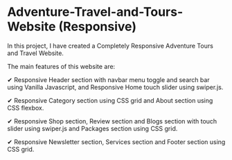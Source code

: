 # Adventure-Travel-and-Tours-Website (Responsive)

In this project, I have created a Completely Responsive Adventure Tours and Travel Website.

The main features of this website are:

✔ Responsive Header section with navbar menu toggle and search bar using Vanilla Javascript, and Responsive Home touch slider using swiper.js.

✔ Responsive Category section using CSS grid and About section using CSS flexbox.

✔ Responsive Shop section, Review section and Blogs section with touch slider using swiper.js and Packages section using CSS grid.

✔ Responsive Newsletter section, Services section and Footer section using CSS grid.
